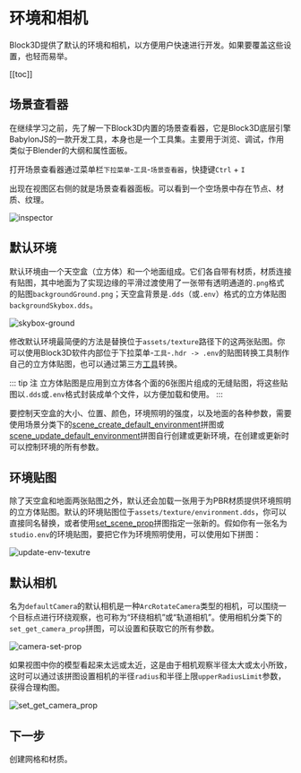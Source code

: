# 环境和相机

Block3D提供了默认的环境和相机，以方便用户快速进行开发。如果要覆盖这些设置，也轻而易举。

[[toc]]

## 场景查看器

在继续学习之前，先了解一下Block3D内置的场景查看器，它是Block3D底层引擎BabylonJS的一款开发工具，本身也是一个工具集。主要用于浏览、调试，作用类似于Blender的大纲和属性面板。

打开场景查看器通过菜单栏`下拉菜单`-`工具`-`场景查看器`，快捷键`Ctrl` + `I`

出现在视图区右侧的就是场景查看器面板。可以看到一个空场景中存在节点、材质、纹理。

![inspector](https://cdn.zjbku.com/start/inspector-2.png)

## 默认环境

默认环境由一个天空盒（立方体）和一个地面组成。它们各自带有材质，材质连接有贴图，其中地面为了实现边缘的平滑过渡使用了一张带有透明通道的`.png`格式的贴图`backgroundGround.png`；天空盒背景是`.dds`（或`.env`）格式的立方体贴图`backgroundSkybox.dds`。

![skybox-ground](https://cdn.zjbku.com/start/skybox-ground.jpg)

修改默认环境最简便的方法是替换位于`assets/texture`路径下的这两张贴图。你可以使用Block3D软件内部位于下拉菜单-`工具`-`.hdr -> .env`的贴图转换工具制作自己的立方体贴图，也可以通过第三方[工具](../diving-deeper/tools.md)转换。

::: tip 注
立方体贴图是应用到立方体各个面的6张图片组成的无缝贴图，将这些贴图以`.dds`或`.env`格式封装成单个文件，以方便加载和使用。
:::

要控制天空盒的大小、位置、颜色，环境照明的强度，以及地面的各种参数，需要使用场景分类下的[scene_create_default_environment](../blocks-reference/scenes.md#scene-create-default-environment)拼图或[scene_update_default_environment](../blocks-reference/scenes.md#scene-update-default-environment)拼图自行创建或更新环境，在创建或更新时可以控制环境的所有参数。

## 环境贴图

除了天空盒和地面两张贴图之外，默认还会加载一张用于为PBR材质提供环境照明的立方体贴图。默认的环境贴图位于`assets/texture/environment.dds`，你可以直接同名替换，或者使用[set_scene_prop](../blocks-reference/scenes.md#set-scene-prop)拼图指定一张新的。假如你有一张名为`studio.env`的环境贴图，要把它作为环境照明使用，可以使用如下拼图：

![update-env-texutre](https://cdn.zjbku.com/start/update-env-texutre.png)

## 默认相机

名为`defaultCamera`的默认相机是一种`ArcRotateCamera`类型的相机，可以围绕一个目标点进行环绕观察，也可称为“环绕相机”或“轨道相机”。使用相机分类下的`set_get_camera_prop`拼图，可以设置和获取它的所有参数。

![camera-set-prop](https://cdn.zjbku.com/start/camera-set-prop.jpg)

如果视图中你的模型看起来太远或太近，这是由于相机观察半径太大或太小所致，这时可以通过该拼图设置相机的半径`radius`和半径上限`upperRadiusLimit`参数，获得合理构图。

![set_get_camera_prop](https://cdn.zjbku.com/start/set_get_camera_prop.png)

## 下一步

创建网格和材质。
